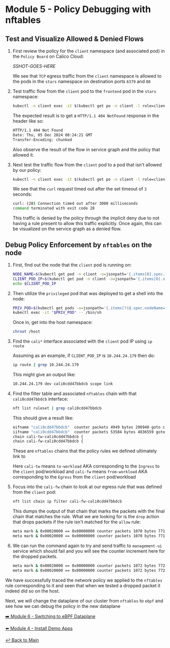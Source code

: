 # Module 5 - Policy Debugging with nftables

## Test and Visualize Allowed & Denied Flows

1. First review the policy for the `client` namespace (and associated pod) in the `Policy Board` on Calico Cloud:

   *SSHOT-GOES-HERE*

   We see that `TCP` egress traffic from the `client` namespace is allowed to the pods in the `stars` namespace on destination ports `6379` and `80`

2. Test traffic flow from the `client` pod to the `frontend` pod in the `stars` namespace:

   ```bash
   kubectl -n client exec -it $(kubectl get po -n client -l role=client -ojsonpath='{.items[0].metadata.name}')  -- /bin/bash -c 'curl -m3 -I http://frontend.stars'
   ```

   The expected result is to get a `HTTP/1.1 404 NotFound` response in the header like so:

   ```bash
   HTTP/1.1 404 Not Found
   Date: Thu, 05 Dec 2024 08:24:21 GMT
   Transfer-Encoding: chunked
   ```

   Also observe the result of the flow in service graph and the policy that allowed it.

3. Next test the traffic flow from the `client` pod to a pod that isn't allowed by our policy:

   ```bash
   kubectl -n client exec -it $(kubectl get po -n client -l role=client -ojsonpath='{.items[0].metadata.name}')  -- /bin/bash -c 'curl -m3 -I http://management-ui.management-ui'
   ```

   We see that the `curl` request timed out after the set timeout of `3` seconds:

   ```bash
   curl: (28) Connection timed out after 3000 milliseconds
   command terminated with exit code 28
   ```

   This traffic is denied by the policy through the implicit deny due to not having a rule present to allow this traffic explicitly. Once again, this can be visualized on the service graph as a denied flow.

## Debug Policy Enforcement by `nftables` on the node

1. First, find out the node that the `client` pod is running on:

   ```bash
   NODE_NAME=$(kubectl get pod -n client -o=jsonpath='{.items[0].spec.nodeName}')
   CLIENT_POD_IP=$(kubectl get pod -n client -o=jsonpath='{.items[0].status.podIP}')
   echo $CLIENT_POD_IP
   ```

2. Then utilize the `privileged` pod that was deployed to get a shell into the node:

   ```bash
   PRIV_POD=$(kubectl get pods -o=jsonpath='{.items[?(@.spec.nodeName=="'"$NODE_NAME"'")].metadata.name}')
   kubectl exec -it "$PRIV_POD" -- /bin/sh
   ```

   Once in, get into the host namespace:

   ```bash
   chroot /host
   ```

3. Find the `cali*` interface associated with the `client` pod IP using `ip route`

   Assuming as an example, if `CLIENT_POD_IP` is `10.244.24.179` then do:

   ```bash
   ip route | grep 10.244.24.179
   ```

   This might give an output like:

   ```bash
   10.244.24.179 dev cali0cdd47bbdcb scope link
   ```

4. Find the filter table and associated `nftables` chain with that `cali0cdd47bbdcb` interface:

   ```bash
   nft list ruleset | grep cali0cdd47bbdcb
   ```

   This should give a result like:

   ```bash
   oifname "cali0cdd47bbdcb"  counter packets 4949 bytes 296940 goto cali-tw-cali0cdd47bbdcb
   iifname "cali0cdd47bbdcb"  counter packets 53584 bytes 4836559 goto cali-fw-cali0cdd47bbdcb
   chain cali-tw-cali0cdd47bbdcb {
   chain cali-fw-cali0cdd47bbdcb {
   ```

   These are `nftables` chains that the policy rules we defined ultimately link to

   Here `cali-tw` means `to-workload`  AKA corresponding to the `Ingress` to the `client` pod/workload
   and  `cali-fw` means `from-workload` AKA corresponding to the `Egress` from the `client` pod/workload

5. Focus into the `cali-fw` chain to look at our egress rule that was defined from the `client` pod:

   ```bash
   nft list chain ip filter cali-fw-cali0cdd47bbdcb
   ```

   This dumps the output of that chain that marks the packets with the final chain that matches the rule.
   What we are looking for is the `drop` action that drops packets if the rule isn't matched for the `allow` rule:

   ```bash
   meta mark & 0x00020000 == 0x00000000 counter packets 1070 bytes 77166 log prefix "DPE|platform" group 2 snaplen 80
   meta mark & 0x00020000 == 0x00000000 counter packets 1070 bytes 77166 drop
   ```

6. We can run the command again to try and send traffic to `management-ui` service which should fail and you will see the counter increment here for the dropped packets.

   ```bash
   meta mark & 0x00020000 == 0x00000000 counter packets 1072 bytes 77286 log prefix "DPE|platform" group 2 snaplen 80
   meta mark & 0x00020000 == 0x00000000 counter packets 1072 bytes 77286 drop
   ```

We have successfully traced the network policy we applied to the `nftables` rule corresponding to it and seen that when we tested a dropped packet it indeed did so on the host.

Next, we will change the dataplane of our cluster from `nftables` to `ebpf` and see how we can debug the policy in the new dataplane

[:arrow_right: Module 6 - Switching to eBPF Dataplane](module-6-switch-ebpf-dataplane.md)  

[:arrow_left: Module 4 - Install Demo Apps](module-4-install-demo-apps.md)

[:leftwards_arrow_with_hook: Back to Main](../README.md)
